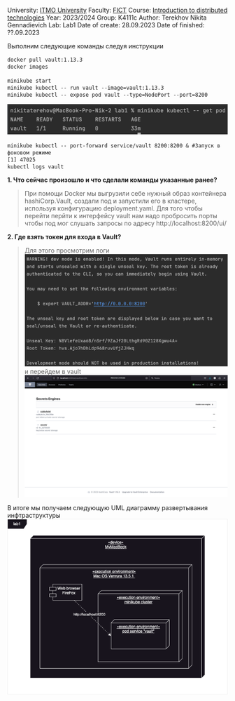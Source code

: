 University: [ITMO University](https://itmo.ru/ru/)
Faculty: [FICT](https://fict.itmo.ru)
Course: [Introduction to distributed technologies](https://github.com/itmo-ict-faculty/introduction-to-distributed-technologies)
Year: 2023/2024
Group: K4111c
Author: Terekhov Nikita Gennadievich
Lab: Lab1
Date of create: 28.09.2023
Date of finished: ??.09.2023

Выполним следующие команды следуя инструкции
```
docker pull vault:1.13.3
docker images

minikube start
minikube kubectl -- run vault --image=vault:1.13.3
minikube kubectl -- expose pod vault --type=NodePort --port=8200
```
![img_3.png](img_3.png)
```
minikube kubectl -- port-forward service/vault 8200:8200 & #Запуск в фоновом режиме
[1] 47025
kubectl logs vault
```

**1. Что сейчас произошло и что сделали команды указанные ранее?**
>При помощи Docker мы выгрузили себе нужный образ контейнера hashiCorp.Vault, создали под и запустили его в кластере, используя конфигурацию deployment.yaml. Для того чтобы перейти перйти к интерфейсу vault нам надо пробросить порты чтобы под мог слушать запросы по адресу http://localhost:8200/ui/ 

**2. Где взять токен для входа в Vault?**
>Для этого просмотрим логи
![img.png](img.png)
и перейдем в vault
![img_1.png](img_1.png)

В итоге мы получаем следующую UML диаграмму развертывания инфтраструктуры
![UML-deployment.png](UML-deployment.png)
